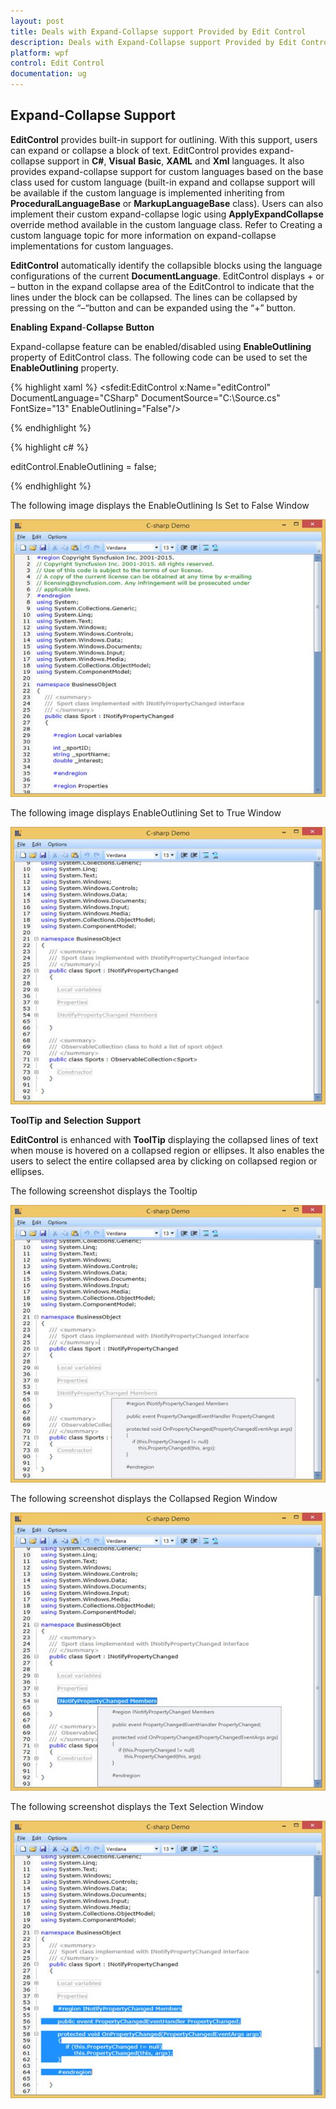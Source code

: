 ```yaml
---
layout: post
title: Deals with Expand-Collapse support Provided by Edit Control
description: Deals with Expand-Collapse support Provided by Edit Control
platform: wpf
control: Edit Control
documentation: ug
---
```


## Expand-Collapse Support

**EditControl** provides built-in support for outlining. With this support, users can expand or collapse a block of text. EditControl provides expand-collapse support in **C#**, **Visual** **Basic**, **XAML** and **Xml** languages. It also provides expand-collapse support for custom languages based on the base class used for custom language (built-in expand and collapse support will be available if the custom language is implemented inheriting from **ProceduralLanguageBase** or **MarkupLanguageBase** class). Users can also implement their custom expand-collapse logic using **ApplyExpandCollapse** override method available in the custom language class. Refer to Creating a custom language topic for more information on expand-collapse implementations for custom languages.

**EditControl** automatically identify the collapsible blocks using the language configurations of the current **DocumentLanguage**. EditControl displays + or – button in the expand collapse area of the EditControl to indicate that the lines under the block can be collapsed. The lines can be collapsed by pressing on the “–“button and can be expanded using the “+” button. 

**Enabling** **Expand**-**Collapse** **Button**


Expand-collapse feature can be enabled/disabled using **EnableOutlining** property of EditControl class. The following code can be used to set the **EnableOutlining** property.

{% highlight xaml %}
<sfedit:EditControl x:Name="editControl" DocumentLanguage="CSharp" DocumentSource="C:\Source.cs" FontSize="13" EnableOutlining="False"/>



{% endhighlight %}

{% highlight c# %}

editControl.EnableOutlining = false;

{% endhighlight %}


The following image displays the EnableOutlining Is Set to False Window

![](Expand-Collapse-Support_images/Expand-Collapse-Support_img1.jpeg)


The following image displays EnableOutlining Set to True Window

![](Expand-Collapse-Support_images/Expand-Collapse-Support_img2.jpeg)


**ToolTip** **and** **Selection** **Support**


**EditControl** is enhanced with **ToolTip** displaying the collapsed lines of text when mouse is hovered on a collapsed region or ellipses. It also enables the users to select the entire collapsed area by clicking on collapsed region or ellipses.

The following screenshot displays the Tooltip

![](Expand-Collapse-Support_images/Expand-Collapse-Support_img3.jpeg)


The following screenshot displays the Collapsed Region Window

![](Expand-Collapse-Support_images/Expand-Collapse-Support_img4.jpeg)


The following screenshot displays the Text Selection Window

![](Expand-Collapse-Support_images/Expand-Collapse-Support_img5.jpeg)


